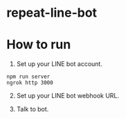 # repeat-line-bot

# How to run

1. Set up your LINE bot account.

```
npm run server
ngrok http 3000
```

2. Set up your LINE bot webhook URL.

3. Talk to bot.
